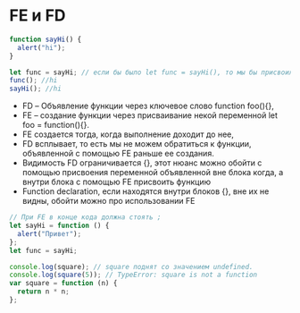 # FE и FD

```js
function sayHi() {
  alert("hi");
}

let func = sayHi; // если бы было let func = sayHi(), то мы бы присвоили func значение вызова sayHi()
func(); //hi
sayHi(); //hi
```

- FD – Объявление функции через ключевое слово function foo(){},
- FE – создание функции через присваивание некой переменной let foo = function(){}.
- FE создается тогда, когда выполнение доходит до нее,
- FD всплывает, то есть мы не можем обратиться к функции, объявленной с помощью FE раньше ее создания.
- Видимость FD ограничивается {}, этот нюанс можно обойти с помощью присвоения переменной объявленной вне блока когда, а внутри блока с помощью FE присвоить функцию
- Function declaration, если находятся внутри блоков {}, вне их не видны, обойти можно про использовании FE

```js
// При FE в конце кода должна стоять ;
let sayHi = function () {
  alert("Привет");
};
let func = sayHi;
```

```js
console.log(square); // square поднят со значением undefined.
console.log(square(5)); // TypeError: square is not a function
var square = function (n) {
  return n * n;
};
```
